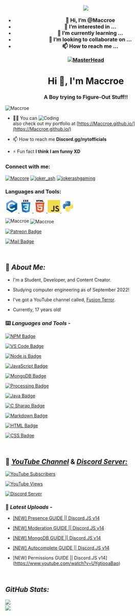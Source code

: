 

 <h3 align="middle"> <a href="#"><img src="https://discord.c99.nl/widget/theme-1/790840344081465375.png"></a>


- 👋 Hi, I’m @Maccroe
- 👀 I’m interested in ...
- 🌱 I’m currently learning ...
- 💞️ I’m looking to collaborate on ...
- 📫 How to reach me ...

<!---
Maccroe/Maccroe is a ✨ special ✨ repository because its `README.md` (this file) appears on your GitHub profile.
You can click the Preview link to take a look at your changes.
--->
[![MasterHead](https://media.discordapp.net/attachments/792809848567365674/886281629096620042/1631376390172.png)](https://Maccroe.github.io)
<h1 align="center">Hi 👋, I'm Maccroe </h1>
<h3 align="center">A Boy trying to Figure-Out Stuff!!</h3>

<p align="left"> <img src="https://komarev.com/ghpvc/?username=khushboogoel01&label=Profile%20views&color=129e00&style=plastic" alt="Maccroe" /> </p>
<img align="right" alt="Coding" width="400" src="https://cdn.dribbble.com/users/2646423/screenshots/5507196/computer.gif">

- 👨‍💻 You can also check out my portfolio at [https://Maccroe.github.io/](https://Maccroe.github.io/)

- 📫 How to reach me **Discord.gg/nytofficials**

- ⚡ Fun fact **I think I am funny XD**

<h3 align="left">Connect with me:</h3>
<p align="left">
<!-- <a href="https://twitter.com/Maccroe" target="blank"><img align="center" src="https://cdn.jsdelivr.net/npm/simple-icons@3.0.1/icons/twitter.svg" alt="Maccroe" height="30" width="40" /></a> -->
<a href="https://linkedin.com/in/Maccroe" target="blank"><img align="center" src="https://cdn.jsdelivr.net/npm/simple-icons@3.0.1/icons/linkedin.svg" alt="Maccore" height="30" width="40" /></a>
<a href="https://instagram.com/joker_ash" target="blank"><img align="center" src="https://cdn.jsdelivr.net/npm/simple-icons@3.0.1/icons/instagram.svg" alt="joker_ash" height="30" width="40" /></a>
<a href="https://www.youtube.com/c/jokerashgaming" target="blank"><img align="center" src="https://cdn.jsdelivr.net/npm/simple-icons@3.0.1/icons/youtube.svg" alt="jokerashgaming" height="30" width="40" /></a>
</p>

<h3 align="left">Languages and Tools:</h3>
<p align="left"> <a href="https://www.cprogramming.com/" target="_blank"> <img src="https://raw.githubusercontent.com/devicons/devicon/master/icons/c/c-original.svg" alt="c" width="40" height="40"/> </a> <a href="https://www.w3schools.com/css/" target="_blank"> <img src="https://raw.githubusercontent.com/devicons/devicon/master/icons/css3/css3-original-wordmark.svg" alt="css3" width="40" height="40"/> </a> <a href="https://www.w3.org/html/" target="_blank"> <img src="https://raw.githubusercontent.com/devicons/devicon/master/icons/html5/html5-original-wordmark.svg" alt="html5" width="40" height="40"/> </a> <a href="https://developer.mozilla.org/en-US/docs/Web/JavaScript" target="_blank"> <img src="https://raw.githubusercontent.com/devicons/devicon/master/icons/javascript/javascript-original.svg" alt="javascript" width="40" height="40"/> </a> <a href="https://www.python.org" target="_blank"> <img src="https://raw.githubusercontent.com/devicons/devicon/master/icons/python/python-original.svg" alt="python" width="40" height="40"/> </a> </p>

<p><img align="left" src="https://github-readme-stats.vercel.app/api/top-langs?username=Maccroe&show_icons=true&locale=en&layout=compact" alt="Maccroe" /></p>

<p>&nbsp;<img align="center" src="https://github-readme-stats.vercel.app/api?username=Maccroe&show_icons=true&locale=en" alt="Maccroe" /></p>








[![Patreon Badge](https://img.shields.io/badge/-Donate/Support-0D1117?logo=patreon&style=for-the-badge)][patreon]

[![Mail Badge](https://img.shields.io/badge/-EMail/Contact-0D1117?logo=gmail&style=for-the-badge)][mail]

<br />

<!-- <img align="right" src="./images/laptop.gif" width="270" height="235"> -->

## 📖 **_About Me:_**

- I'm a Student, Developer, and Content Creator.

- Studying computer engineering as of September 2022!

- I've got a YouTube channel called, [Fusion Terror][youtube].

- Currently, 17 years old!

### ⌨️ **_Languages and Tools -_**

[![NPM Badge](https://img.shields.io/badge/-NPM-0D1117?logo=npm)][npm]

[![VS Code Badge](https://img.shields.io/badge/-Visual_Studio_Code-0D1117?logo=visual-studio-code&logoColor=007ACC)][vscode]

[![Node.js Badge](https://img.shields.io/badge/-Node.js-0D1117?logo=node.js)][nodejs]

[![JavaScript Badge](https://img.shields.io/badge/-JavaScript-0D1117?logo=javascript)][javascript]

[![MongoDB Badge](https://img.shields.io/badge/-MongoDB-0D1117?logo=mongodb)][mongodb]

[![Processing Badge](https://img.shields.io/badge/-Processing-0D1117?logo=processing-foundation&logoColor=006699)][processing]

[![Java Badge](https://img.shields.io/badge/-Java-0D1117?logo=java&logoColor=007396)][java]

[![C Sharap Badge](https://img.shields.io/badge/-C_Sharp-0D1117?logo=csharp&logoColor=239120)][cs]

[![Markdown Badge](https://img.shields.io/badge/-Markdown-0D1117?logo=markdown)][markdown]

[![HTML Badge](https://img.shields.io/badge/-HTML-0D1117?logo=html5)][html]

[![CSS Badge](https://img.shields.io/badge/-CSS-0D1117?logo=css3&logoColor=1572B6)][css]

<br />

## 🎥 [**_YouTube Channel_**][youtube] & [**_Discord Server:_**][discord]

[![YouTube Subscribers](https://img.shields.io/youtube/channel/subscribers/UCjTvZBc6GFbYkVs9rGWJLbA?color=%23ff0000&logo=YouTube&logoColor=%23ff0000&style=for-the-badge)][youtube]

[![YouTube Views](https://img.shields.io/youtube/channel/views/UCjTvZBc6GFbYkVs9rGWJLbA?color=%23ff0000&logo=YouTube&logoColor=%23ff0000&style=for-the-badge)][youtube]

[![Discord Server](https://img.shields.io/discord/723910452727513168?color=5865F2&label=Fusion%20Empire&logo=discord&style=for-the-badge)][discord]

### 📩 **_Latest Uploads -_**

<!-- YOUTUBE:START -->

- [[NEW] Presence GUIDE || Discord.JS v14](https://www.youtube.com/watch?v=sHksse4EUFU)

- [[NEW] Moderation GUIDE || Discord.JS v14](https://www.youtube.com/watch?v=2eI2ejxMtKM)

- [[NEW] MongoDB GUIDE || Discord.JS v14](https://www.youtube.com/watch?v=Ina9qiiujCQ)

- [[NEW] Autocomplete GUIDE || Discord.JS v14](https://www.youtube.com/watch?v=vLFdRtQ7tS4)

- [NEW] Permissions GUIDE || Discord.JS v14](https://www.youtube.com/watch?v=UYgtiooaBao)

<!-- YOUTUBE:END -->

<br />

## **_GitHub Stats:_**

<img align="center" src="https://github-readme-stats.vercel.app/api/?username=fusionterror&count_private=true&theme=radical&showicons=true">

<br />

<img align="center" src="https://github-readme-stats.vercel.app/api/top-langs/?username=fusionterror&langs_count=5&theme=radical">

<br />

[youtube]: https://youtube.com/fusionterror/?sub_confirmation=1

[javascript]: https://www.javascript.com

[nodejs]: https://nodejs.org

[processing]: https://processing.org

[java]: https://www.java.com

[npm]: https://www.npmjs.com/~fusionterror

[cs]: https://docs.microsoft.com/en-us/dotnet/csharp/

[vscode]: https://code.visualstudio.com

[mongodb]: https://www.mongodb.com

[markdown]: https://www.markdownguide.org

[html]: https://html.com/html5/

[css]: https://www.css3.com

[discord]: https://discord.gg/74MasbJQ32

[patreon]: https://patreon.com/fusionterror

[mail]: mailto:fusionterrorbusiness@gmail.com
